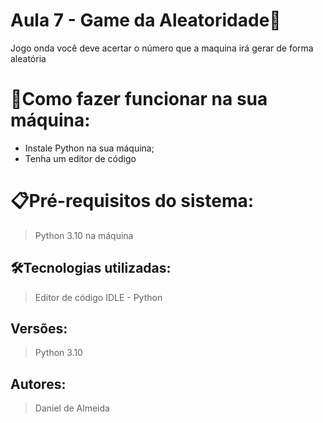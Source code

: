 # Aula 7 - Game da Aleatoridade🚀

Jogo onda você deve acertar o número que a maquina irá gerar de forma aleatória

# 🔌Como fazer funcionar na sua máquina:

- Instale Python na sua máquina;
- Tenha um editor de código

# 📋Pré-requisitos do sistema:

> Python 3.10 na máquina

## 🛠️Tecnologias utilizadas:

> Editor de código IDLE - Python

## Versões:

> Python 3.10

## Autores:

> Daniel de Almeida
